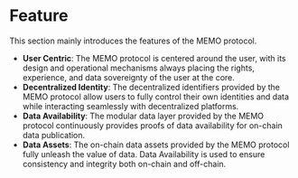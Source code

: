 # Feature

This section mainly introduces the features of the MEMO protocol.

- **User Centric**: The MEMO protocol is centered around the user, with its design and operational mechanisms always placing the rights, experience, and data sovereignty of the user at the core.
- **Decentralized Identity**: The decentralized identifiers provided by the MEMO protocol allow users to fully control their own identities and data while interacting seamlessly with decentralized platforms.
- **Data Availability**: The modular data layer provided by the MEMO protocol continuously provides proofs of data availability for on-chain data publication.
- **Data Assets**: The on-chain data assets provided by the MEMO protocol fully unleash the value of data. Data Availability is used to ensure consistency and integrity both on-chain and off-chain.